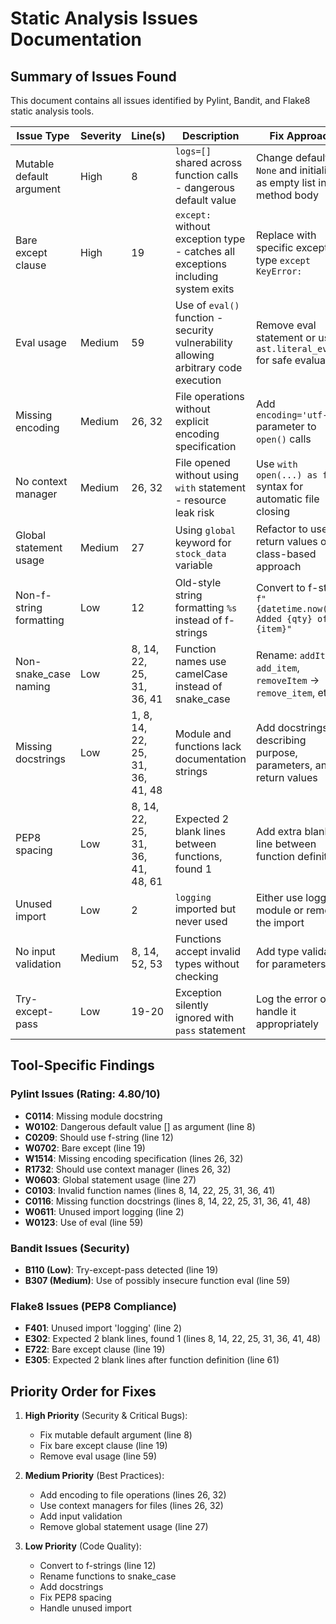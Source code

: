 # Static Analysis Issues Documentation

## Summary of Issues Found

This document contains all issues identified by Pylint, Bandit, and Flake8 static analysis tools.

| Issue Type | Severity | Line(s) | Description | Fix Approach |
|------------|----------|---------|-------------|--------------|
| Mutable default argument | High | 8 | `logs=[]` shared across function calls - dangerous default value | Change default to `None` and initialize as empty list in method body |
| Bare except clause | High | 19 | `except:` without exception type - catches all exceptions including system exits | Replace with specific exception type `except KeyError:` |
| Eval usage | Medium | 59 | Use of `eval()` function - security vulnerability allowing arbitrary code execution | Remove eval statement or use `ast.literal_eval()` for safe evaluation |
| Missing encoding | Medium | 26, 32 | File operations without explicit encoding specification | Add `encoding='utf-8'` parameter to `open()` calls |
| No context manager | Medium | 26, 32 | File opened without using `with` statement - resource leak risk | Use `with open(...) as f:` syntax for automatic file closing |
| Global statement usage | Medium | 27 | Using `global` keyword for `stock_data` variable | Refactor to use return values or class-based approach |
| Non-f-string formatting | Low | 12 | Old-style string formatting `%s` instead of f-strings | Convert to f-string: `f"{datetime.now()}: Added {qty} of {item}"` |
| Non-snake_case naming | Low | 8, 14, 22, 25, 31, 36, 41 | Function names use camelCase instead of snake_case | Rename: `addItem` → `add_item`, `removeItem` → `remove_item`, etc. |
| Missing docstrings | Low | 1, 8, 14, 22, 25, 31, 36, 41, 48 | Module and functions lack documentation strings | Add docstrings describing purpose, parameters, and return values |
| PEP8 spacing | Low | 8, 14, 22, 25, 31, 36, 41, 48, 61 | Expected 2 blank lines between functions, found 1 | Add extra blank line between function definitions |
| Unused import | Low | 2 | `logging` imported but never used | Either use logging module or remove the import |
| No input validation | Medium | 8, 14, 52, 53 | Functions accept invalid types without checking | Add type validation for parameters |
| Try-except-pass | Low | 19-20 | Exception silently ignored with `pass` statement | Log the error or handle it appropriately |

## Tool-Specific Findings

### Pylint Issues (Rating: 4.80/10)
- **C0114**: Missing module docstring
- **W0102**: Dangerous default value [] as argument (line 8)
- **C0209**: Should use f-string (line 12)
- **W0702**: Bare except (line 19)
- **W1514**: Missing encoding specification (lines 26, 32)
- **R1732**: Should use context manager (lines 26, 32)
- **W0603**: Global statement usage (line 27)
- **C0103**: Invalid function names (lines 8, 14, 22, 25, 31, 36, 41)
- **C0116**: Missing function docstrings (lines 8, 14, 22, 25, 31, 36, 41, 48)
- **W0611**: Unused import logging (line 2)
- **W0123**: Use of eval (line 59)

### Bandit Issues (Security)
- **B110 (Low)**: Try-except-pass detected (line 19)
- **B307 (Medium)**: Use of possibly insecure function eval (line 59)

### Flake8 Issues (PEP8 Compliance)
- **F401**: Unused import 'logging' (line 2)
- **E302**: Expected 2 blank lines, found 1 (lines 8, 14, 22, 25, 31, 36, 41, 48)
- **E722**: Bare except clause (line 19)
- **E305**: Expected 2 blank lines after function definition (line 61)

## Priority Order for Fixes

1. **High Priority** (Security & Critical Bugs):
   - Fix mutable default argument (line 8)
   - Fix bare except clause (line 19)
   - Remove eval usage (line 59)

2. **Medium Priority** (Best Practices):
   - Add encoding to file operations (lines 26, 32)
   - Use context managers for files (lines 26, 32)
   - Add input validation
   - Remove global statement usage (line 27)

3. **Low Priority** (Code Quality):
   - Convert to f-strings (line 12)
   - Rename functions to snake_case
   - Add docstrings
   - Fix PEP8 spacing
   - Handle unused import
